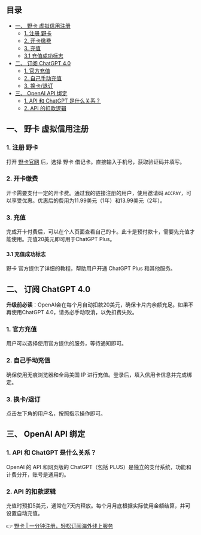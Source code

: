 ## 目录
- [一、 野卡 虚拟信用注册](#一-野卡-虚拟信用注册)
  - [1. 注册 野卡](#1-注册-野卡)
  - [2. 开卡缴费](#2-开卡缴费)
  - [3. 充值](#3-充值)
  - [3.1 充值成功标志](#31-充值成功标志)
- [二、 订阅 ChatGPT 4.0](#二-订阅-chatgpt-40)
  - [1. 官方充值](#1-官方充值)
  - [2. 自己手动充值](#2-自己手动充值)
  - [3. 换卡/退订](#3-换卡退订)
- [三、 OpenAI API 绑定](#三-openai-api-绑定)
  - [1. API 和 ChatGPT 是什么关系？](#1-api-和-chatgpt-是什么关系)
  - [2. API 的扣款逻辑](#2-api-的扣款逻辑)

## 一、 **野卡 虚拟信用注册**

### 1. **注册 野卡**
打开 [野卡官网](https://bit.ly/bewildcard) 后，选择 野卡 借记卡。直接输入手机号，获取验证码并填写。

### 2. **开卡缴费**
开卡需要支付一定的开卡费。通过我的链接注册的用户，使用邀请码 `ACCPAY`，可以享受优惠。优惠后的费用为11.99美元（1年）和13.99美元（2年）。

### 3. **充值**
完成开卡付费后，可以在个人页面查看自己的卡。此卡是预付款卡，需要先充值才能使用。充值20美元即可用于ChatGPT Plus。

#### 3.1 充值成功标志
野卡 官方提供了详细的教程，帮助用户开通 ChatGPT Plus 和其他服务。

## 二、 **订阅 ChatGPT 4.0**

**升级前必读**：OpenAI会在每个月自动扣款20美元，确保卡片内余额充足。如果不再使用ChatGPT 4.0，请务必手动取消，以免扣费失败。

### 1. **官方充值**
用户可以选择使用官方提供的服务，等待通知即可。

### 2. **自己手动充值**
确保使用无痕浏览器和全局美国 IP 进行充值。登录后，填入信用卡信息并完成绑定。

### 3. **换卡/退订**
点击左下角的用户名，按照指示操作即可。

## 三、 **OpenAI API 绑定**

### 1. **API 和 ChatGPT 是什么关系？**
OpenAI 的 API 和网页版的 ChatGPT（包括 PLUS）是独立的支付系统，功能和计费分开，账号是通用的。

### 2. **API 的扣款逻辑**
充值时预扣5美元，通常在7天内释放。每个月月底根据实际使用金额结算，并可设置自动充值。

👉 [野卡 | 一分钟注册，轻松订阅海外线上服务](https://bit.ly/bewildcard)